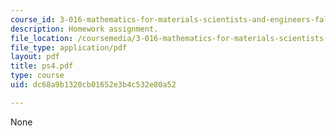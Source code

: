 ```yaml
---
course_id: 3-016-mathematics-for-materials-scientists-and-engineers-fall-2005
description: Homework assignment.
file_location: /coursemedia/3-016-mathematics-for-materials-scientists-and-engineers-fall-2005/dc68a9b1320cb01652e3b4c532e80a52_ps4.pdf
file_type: application/pdf
layout: pdf
title: ps4.pdf
type: course
uid: dc68a9b1320cb01652e3b4c532e80a52

---
```

None